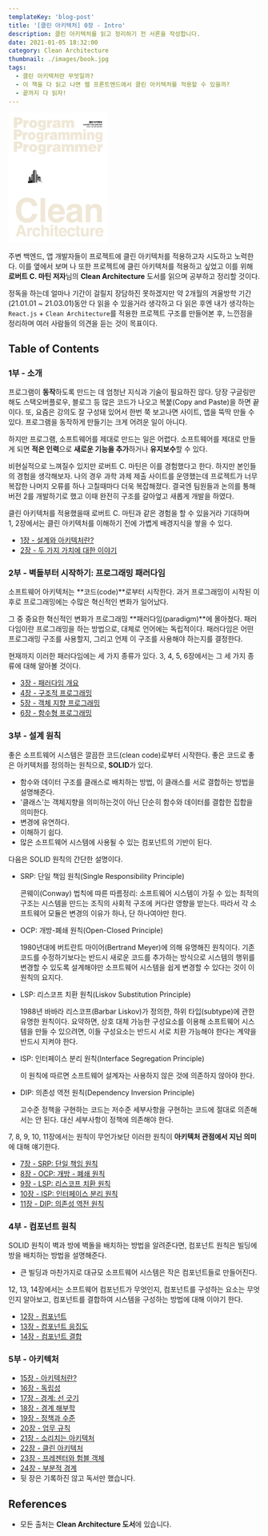 ```yaml
---
templateKey: 'blog-post'
title: '[클린 아키텍처] 0장 - Intro'
description: 클린 아키텍처를 읽고 정리하기 전 서론을 작성합니다.
date: 2021-01-05 18:32:00
category: Clean Architecture
thumbnail: ./images/book.jpg
tags:
  - 클린 아키텍처란 무엇일까?
  - 이 책을 다 읽고 나면 웹 프론트엔드에서 클린 아키텍처를 적용할 수 있을까?
  - 끝까지 다 읽자!
---
```


![clean-architecture-book-thumbnail](./images/book.jpg)

주변 백엔드, 앱 개발자들이 프로젝트에 클린 아키텍처를 적용하고자 시도하고 노력한다. 이를 옆에서 보며 나 또한 프로젝트에 클린 아키텍처를 적용하고 싶었고 이를 위해 **로버트 C. 마틴 저자**님의 **Clean Architecture** 도서를 읽으며 공부하고 정리할 것이다.

정독을 하는데 얼마나 기간이 걸릴지 장담하진 못하겠지만 약 2개월의 겨울방학 기간(21.01.01 ~ 21.03.01)동안 다 읽을 수 있을거라 생각하고 다 읽은 후엔 내가 생각하는 `React.js` + `Clean Architecture`를 적용한 프로젝트 구조를 만들어본 후, 느낀점을 정리하며 여러 사람들의 의견을 듣는 것이 목표이다.

## Table of Contents

### 1부 - 소개

프로그램이 **동작**하도록 만드는 데 엄청난 지식과 기술이 필요하진 않다. 당장 구글링만 해도 스택오버플로우, 블로그 등 많은 코드가 나오고 복붙(Copy and Paste)을 하면 끝이다. 또, 요즘은 강의도 잘 구성돼 있어서 한번 쭉 보고나면 사이트, 앱을 뚝딱 만들 수 있다. 프로그램을 동작하게 만들기는 크게 어려운 일이 아니다.

하지만 프로그램, 소프트웨어를 제대로 만드는 일은 어렵다. 소프트웨어를 제대로 만들게 되면 **적은 인력**으로 **새로운 기능을 추가**하거나 **유지보수**할 수 있다.

비현실적으로 느껴질수 있지만 로버트 C. 마틴은 이를 경험했다고 한다. 하지만 본인들의 경험을 생각해보자. 나의 경우 과학 과제 제출 사이트를 운영했는데 프로젝트가 너무 복잡한 나머지 오류를 하나 고칠때마다 더욱 복잡해졌다. 결국엔 팀원들과 논의를 통해 버전 2를 개발하기로 했고 이때 완전히 구조를 갈아엎고 새롭게 개발을 하였다.

클린 아키텍처를 적용했을때 로버트 C. 마틴과 같은 경험을 할 수 있을거라 기대하며  
1, 2장에서는 클린 아키텍처를 이해하기 전에 가볍게 배경지식을 쌓을 수 있다.

- [1장 - 설계와 아키텍처란?](https://uchanlee.dev/clean-architecture/book/ch1/)
- [2장 - 두 가지 가치에 대한 이야기](https://uchanlee.dev/clean-architecture/book/ch2/)

### 2부 - 벽돌부터 시작하기: 프로그래밍 패러다임

소프트웨어 아키텍처는 **코드(code)**로부터 시작한다. 과거 프로그래밍이 시작된 이후로 프로그래밍에는 수많은 혁신적인 변화가 일어났다.

그 중 중요한 혁신적인 변화가 프로그래밍 **패러다임(paradigm)**에 몰아쳤다. 패러다임이란 프로그래밍을 하는 방법으로, 대체로 언어에는 독립적이다. 패러다임은 어떤 프로그래밍 구조를 사용할지, 그리고 언제 이 구조를 사용해야 하는지를 결정한다.

현재까지 이러한 패러다임에는 세 가지 종류가 있다. 3, 4, 5, 6장에서는 그 세 가지 종류에 대해 알아볼 것이다.

- [3장 - 패러다임 개요](https://uchanlee.dev/clean-architecture/book/ch3/)
- [4장 - 구조적 프로그래밍](https://uchanlee.dev/clean-architecture/book/ch4/)
- [5장 - 객체 지향 프로그래밍](https://uchanlee.dev/clean-architecture/book/ch5/)
- [6장 - 함수형 프로그래밍](https://uchanlee.dev/clean-architecture/book/ch6/)

### 3부 - 설계 원칙

좋은 소프트웨어 시스템은 깔끔한 코드(clean code)로부터 시작한다. 좋은 코드로 좋은 아키텍처를 정의하는 원칙으로, **SOLID**가 있다.

- 함수와 데이터 구조를 클래스로 배치하는 방법, 이 클래스를 서로 결합하는 방법을 설명해준다.
- '클래스'는 객체지향을 의미하는것이 아닌 단순히 함수와 데이터를 결합한 집합을 의미한다.
- 변경에 유연하다.
- 이해하기 쉽다.
- 많은 소프트웨어 시스템에 사용될 수 있는 컴포넌트의 기반이 된다.

다음은 SOLID 원칙의 간단한 설명이다.

- SRP: 단일 책임 원칙(Single Responsibility Principle)

  콘웨이(Conway) 법칙에 따른 따름정리: 소프트웨어 시스템이 가질 수 있는 최적의 구조는 시스템을 만드는 조직의 사회적 구조에 커다란 영향을 받는다. 따라서 각 소프트웨어 모듈은 변경의 이유가 하나, 단 하나여야만 한다.

- OCP: 개방-폐쇄 원칙(Open-Closed Principle)

  1980년대에 버트란트 마이어(Bertrand Meyer)에 의해 유명해진 원칙이다. 기존 코드를 수정하기보다는 반드시 새로운 코드를 추가하는 방식으로 시스템의 행위를 변경할 수 있도록 설계해야만 소프트웨어 시스템을 쉽게 변경할 수 있다는 것이 이 원칙의 요지다.

- LSP: 리스코프 치환 원칙(Liskov Substitution Principle)

  1988년 바바라 리스코프(Barbar Liskov)가 정의한, 하위 타입(subtype)에 관한 유명한 원칙이다. 요약하면, 상호 대체 가능한 구성요소를 이용해 소프트웨어 시스템을 만들 수 있으려면, 이들 구성요소는 반드시 서로 치환 가능해야 한다는 계약을 반드시 지켜야 한다.

- ISP: 인터페이스 분리 원칙(Interface Segregation Principle)

  이 원칙에 따르면 소프트웨어 설계자는 사용하지 않은 것에 의존하지 않아야 한다.

- DIP: 의존성 역전 원칙(Dependency Inversion Principle)

  고수준 정책을 구현하는 코드는 저수준 세부사항을 구현하는 코드에 절대로 의존해서는 안 된다. 대신 세부사항이 정책에 의존해야 한다.

7, 8, 9, 10, 11장에서는 원칙이 무언가보단 이러한 원칙이 **아키텍처 관점에서 지닌 의미**에 대해 얘기한다.

- [7장 - SRP: 단일 책임 원칙](https://uchanlee.dev/clean-architecture/book/ch7/)
- [8장 - OCP: 개방 - 폐쇄 원칙](https://uchanlee.dev/clean-architecture/book/ch8/)
- [9장 - LSP: 리스코프 치환 원칙](https://uchanlee.dev/clean-architecture/book/ch9/)
- [10장 - ISP: 인터페이스 분리 원칙](https://uchanlee.dev/clean-architecture/book/ch10/)
- [11장 - DIP: 의존성 역전 원칙](https://uchanlee.dev/clean-architecture/book/ch11/)

### 4부 - 컴포넌트 원칙

SOLID 원칙이 벽과 방에 벽돌을 배치하는 방법을 알려준다면, 컴포넌트 원칙은 빌딩에 방을 배치하는 방법을 설명해준다.

- 큰 빌딩과 마찬가지로 대규모 소프트웨어 시스템은 작은 컴포넌트들로 만들어진다.

12, 13, 14장에서는 소프트웨어 컴포넌트가 무엇인지, 컴포넌트를 구성하는 요소는 무엇인지 알아보고, 컴포넌트를 결합하여 시스템을 구성하는 방법에 대해 이야기 한다.

- [12장 - 컴포넌트](https://uchanlee.dev/clean-architecture/book/ch12/)
- [13장 - 컴포넌트 응집도](https://uchanlee.dev/clean-architecture/book/ch13/)
- [14장 - 컴포넌트 결합](https://uchanlee.dev/clean-architecture/book/ch14/)

### 5부 - 아키텍처

- [15장 - 아키텍처란?](https://uchanlee.dev/clean-architecture/book/ch15/)
- [16장 - 독립성](https://uchanlee.dev/clean-architecture/book/ch16/)
- [17장 - 경계: 선 긋기](https://uchanlee.dev/clean-architecture/book/ch17/)
- [18장 - 경계 해부학](https://uchanlee.dev/clean-architecture/book/ch18/)
- [19장 - 정책과 수준](https://uchanlee.dev/clean-architecture/book/ch19/)
- [20장 - 업무 규칙](https://uchanlee.dev/clean-architecture/book/ch20/)
- [21장 - 소리치는 아키텍처](https://uchanlee.dev/clean-architecture/book/ch21/)
- [22장 - 클린 아키텍처](https://uchanlee.dev/clean-architecture/book/ch22/)
- [23장 - 프레젠터와 험블 객체](https://uchanlee.dev/clean-architecture/book/ch23/)
- [24장 - 부분적 경계](https://uchanlee.dev/clean-architecture/book/ch24/)
- 뒷 장은 기록하진 않고 독서만 했습니다.
<!-- - [25장 - 계층과 경계](https://uchanlee.dev/clean-architecture/book/ch25/)
- [26장 - 메인(Main) 컴포넌트](https://uchanlee.dev/clean-architecture/book/ch26/)
- [27장 - '크고 작은 모든' 서비스들](https://uchanlee.dev/clean-architecture/book/ch27/)
- [28장 - 테스트 경계](https://uchanlee.dev/clean-architecture/book/ch28/)
- [29장 - 클린 임베디드 아키텍처](https://uchanlee.dev/clean-architecture/book/ch29/)

### 6부 - 세부사항

- [30장 - 데이터베이스는 세부사항이다](https://uchanlee.dev/clean-architecture/book/ch30/)
- [31장 - 웹은 세부사항이다](https://uchanlee.dev/clean-architecture/book/ch31/)
- [32장 - 프레임워크는 세부사항이다](https://uchanlee.dev/clean-architecture/book/ch32/)
- [33장 - 사례연구: 비디오 판매](https://uchanlee.dev/clean-architecture/book/ch33/)
- [34장 - 빠져 있는 장](https://uchanlee.dev/clean-architecture/book/ch34/) -->

## References

- 모든 출처는 **Clean Architecture 도서**에 있습니다.
